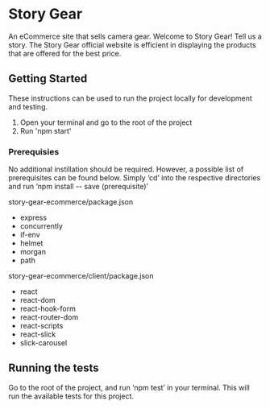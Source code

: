 # Story Gear
An eCommerce site that sells camera gear. Welcome to Story Gear! Tell us a story. The Story Gear official website is efficient in displaying the products that are offered for the best price.

## Getting Started
These instructions can be used to run the project locally for development and testing. 
1. Open your terminal and go to the root of the project
2. Run 'npm start'

### Prerequisies
No additional instillation should be required. However, a possible list of prerequisites can be found below. Simply ‘cd’ into the respective directories and run ‘npm install -- save (prerequisite)’

story-gear-ecommerce/package.json
- express
- concurrently 
- if-env
- helmet 
- morgan
- path

story-gear-ecommerce/client/package.json
- react
- react-dom
- react-hook-form
- react-router-dom
- react-scripts
- react-slick
- slick-carousel

## Running the tests
Go to the root of the project, and run ‘npm test’ in your terminal. This will run the available tests for this project. 

